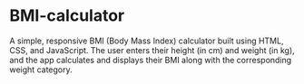 # BMI-calculator

A simple, responsive BMI (Body Mass Index) calculator built using HTML, CSS, and JavaScript. The user enters their height (in cm) and weight (in kg), and the app calculates and displays their BMI along with the corresponding weight category.
